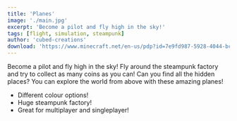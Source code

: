 ```yaml
---
title: 'Planes'
image: './main.jpg'
excerpt: 'Become a pilot and fly high in the sky!'
tags: [flight, simulation, steampunk]
author: 'cubed-creations'
download: 'https://www.minecraft.net/en-us/pdp?id=7e9fd987-5928-4044-bcce-ca03bde1bce0'
---
```


Become a pilot and fly high in the sky! Fly around the steampunk factory and try to collect as many coins as you can! Can you find all the hidden places? You can explore the world from above with these amazing planes!

- Different colour options!
- Huge steampunk factory!
- Great for multiplayer and singleplayer!
